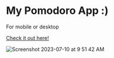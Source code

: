 # My Pomodoro App :) 
For mobile or desktop

[Check it out here!](https://pomodoro.anyagu.com)

![Screenshot 2023-07-10 at 9 51 42 AM](https://github.com/anyaguuu/Pomodoro/assets/91390685/26ada474-8d61-491c-9bb8-9e4e4058a2ef)
